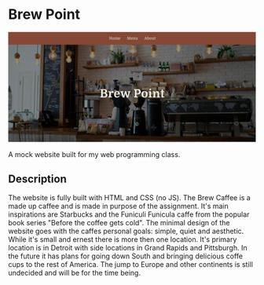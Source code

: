 # Brew  Point

![Home page snapshot](./github-snapshot.png)

A mock website built for my web programming class.

## Description
The website is fully built with HTML and CSS (no JS). The Brew Caffee is a made up caffee and is made in purpose of the assignment. It's main inspirations are Starbucks and the Funiculi Funicula caffe from the popular book series "Before the coffee gets cold". The minimal design of the website goes with the caffes personal goals: simple, quiet and aesthetic. While it's small and ernest there is more then one location. It's primary location is in Detroit with side locations in Grand Rapids and Pittsburgh. In the future it has plans for going down South and bringing delicious coffe cups to the rest of America. The jump to Europe and other continents is still undecided and will be for the time being.